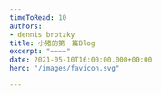 ```yaml
---
timeToRead: 10
authors:
- dennis brotzky
title: 小猪的第一篇Blog
excerpt: "~~~~"
date: 2021-05-10T16:00:00.000+00:00
hero: "/images/favicon.svg"

---
```

